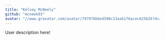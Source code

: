 ```yaml
---
title: "Kelsey McNeely"
github: "mcneek93"
avatar: "//www.gravatar.com/avatar/797976bbe4590c13aab1f6acec625626?d=identicon"
---
```


User description here!
